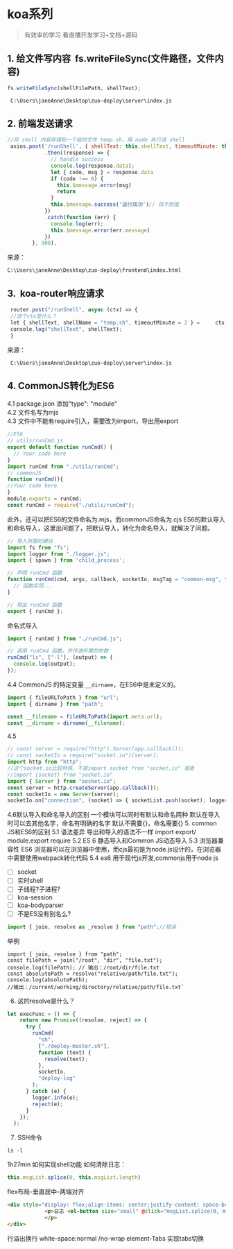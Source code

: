 # koa系列
 >有效率的学习 看直播开发学习+文档+源码 
## 1. 给文件写内容  fs.writeFileSync(文件路径，文件内容)
```js
fs.writeFileSync(shellFilePath, shellText);
```

```
 C:\Users\janeAnne\Desktop\zuo-deploy\server\index.js
```

## 2. 前端发送请求
```js
//将 shell 内容存储到一个临时文件 temp.sh，用 node 执行该 shell
 axios.post('/runShell', { shellText: this.shellText, timeoutMinute: this.timeoutMinute })
            .then((response) => {
              // handle success
              console.log(response.data);
              let { code, msg } = response.data
              if (code !== 0) {
                this.$message.error(msg)
                return
              }
              this.$message.success('运行成功')// 找不到值
            })
            .catch(function (err) {
              console.log(err);
              this.$message.error(err.message)
            })
        }, 300),
```
来源：
```
C:\Users\janeAnne\Desktop\zuo-deploy\frontend\index.html
```
## 3.  koa-router响应请求
```js
 router.post("/runShell", async (ctx) => {
 //这个ctx是什么？
 let { shellText, shellName = "temp.sh", timeoutMinute = 2 } =     ctx.request.body;
 console.log("shellText", shellText);
 }
```
 来源：
 ```
  C:\Users\janeAnne\Desktop\zuo-deploy\server\index.js
```

## 4. CommonJS转化为ES6
4.1 package.json 添加"type": "module"  
4.2 文件名写为mjs  
4.3 文件中不能有require引入，需要改为import，导出用export  
```js
//ES6
// utils/runCmd.js
export default function runCmd() {
  // Your code here
}
import runCmd from "./utils/runCmd";
// commonJS
function runCmd(){
//Your code here
}
module.exports = runCmd;
const runCmd = require("./utils/runCmd");


```
此外，还可以把ES6的文件命名为.mjs，而commonJS命名为.cjs
ES6的默认导入和命名导入，这里出问题了，把默认导入，转化为命名导入，就解决了问题。
```js
// 导入所需的模块
import fs from "fs";
import logger from "./logger.js";
import { spawn } from 'child_process';

// 声明 runCmd 函数
function runCmd(cmd, args, callback, socketIo, msgTag = "common-msg", timeoutMinute = 2) {
  // 函数实现...
}

// 导出 runCmd 函数
export { runCmd };

```
命名式导入
```js
import { runCmd } from "./runCmd.js";

// 调用 runCmd 函数，并传递所需的参数
runCmd("ls", ["-l"], (output) => {
  console.log(output);
});

```

4.4 CommonJS 的特定变量 `__dirname`，在ES6中是未定义的。
```js
import { fileURLToPath } from "url";
import { dirname } from "path";

const __filename = fileURLToPath(import.meta.url);
const __dirname = dirname(__filename);

```
4.5 
```js
// const server = require("http").Server(app.callback());
// const socketIo = require("socket.io")(server);
import http from "http";
//这个socket.io比较特殊，不是import socket from "socket.io" 或者
//import {socket} from "socket.io"
import { Server } from "socket.io"; 
const server = http.createServer(app.callback()); 
const socketIo = new Server(server); 
socketIo.on("connection", (socket) => { socketList.push(socket); logger.info("a user connected"); });
```
4.6默认导入和命名导入的区别
      一个模块可以同时有默认和命名两种
      默认在导入时可以去其他名字，命名有明确的名字
      默认不需要{}，命名需要{}
5.  common JS和ES6的区别
5.1 语法差异 导出和导入的语法不一样 import export/  module.export require
5.2 ES 6 静态导入和Common JS动态导入
5.3 浏览器兼容性  ES6 浏览器可以在浏览器中使用，而cjs最初是为node.js设计的，在浏览器中需要使用webpack转化代码
5.4 es6 用于现代js开发,commonjs用于node js

- [ ] socket 
- [ ] 实时shell
- [ ] 子线程?子进程?
- [ ] koa-session
- [ ] koa-bodyparser
- [ ] 不是ES没有别名么?
```js
import { join, resolve as _resolve } from "path";//错误
```  
举例
```JS
import { join, resolve } from "path";
const filePath = join("/root", "dir", "file.txt"); 
console.log(filePath); // 输出：/root/dir/file.txt
const absolutePath = resolve("relative/path/file.txt"); console.log(absolutePath); 
//输出：/current/working/directory/relative/path/file.txt`
```
6. 这的resolve是什么？
```js
let execFunc = () => {
    return new Promise((resolve, reject) => {
      try {
        runCmd(
          "sh",
          ["./deploy-master.sh"],
          function (text) {
            resolve(text);
          },
          socketIo,
          "deploy-log"
        );
      } catch (e) {
        logger.info(e);
        reject(e);
      }
    });
  };

```
7. SSH命令
```
ls -l 

```
1h27min 如何实现shell功能
如何清除日志：
```js
this.msgList.splice(0, this.msgList.length)
```
flex布局-垂直居中-两端对齐
```html
<div style="display: flex;align-items: center;justify-content: space-between;">
            <p>日志 <el-button size="small" @click="msgList.splice(0, msgList.length)">清空日志</el-button>
            </p>
</div>
```
行溢出换行
white-space:normal /no-wrap 
element-Tabs 实现tabs切换





